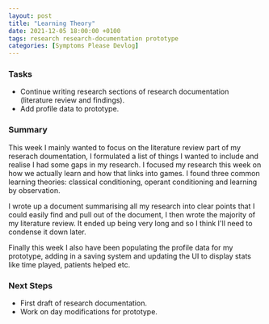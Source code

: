 ```yaml
---
layout: post
title: "Learning Theory"
date: 2021-12-05 18:00:00 +0100
tags: research research-documentation prototype
categories: [Symptoms Please Devlog]
---
```


### Tasks
- Continue writing research sections of research documentation (literature review and findings).
- Add profile data to prototype.

### Summary
This week I mainly wanted to focus on the literature review part of my reserach doumentation, I formulated a list of things I wanted to include and realise I had some gaps in my research. I focused my research this week on how we actually learn and how that links into games. I found three common learning theories: classical conditioning, operant conditioning and learning by observation. 

I wrote up a document summarising all my research into clear points that I could easily find and pull out of the document, I then wrote the majority of my literature review. It ended up being very long and so I think I'll need to condense it down later.

Finally this week I also have been populating the profile data for my prototype, adding in a saving system and updating the UI to display stats like time played, patients helped etc. 

### Next Steps
- First draft of research documentation.
- Work on day modifications for prototype.